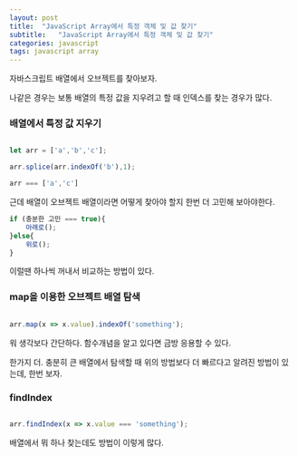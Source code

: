 ```yaml
---
layout: post
title:  "JavaScript Array에서 특정 객체 및 값 찾기"
subtitle:   "JavaScript Array에서 특정 객체 및 값 찾기"
categories: javascript
tags: javascript array
---
```


자바스크립트 배열에서 오브젝트를 찾아보자.

나같은 경우는 보통 배열의 특정 값을 지우려고 할 때 인덱스를 찾는 경우가 많다.

### 배열에서 특정 값 지우기

```js

let arr = ['a','b','c'];

arr.splice(arr.indexOf('b'),1);

arr === ['a','c']

```

근데 배열이 오브젝트 배열이라면 어떻게 찾아야 할지 한번 더 고민해 보아야한다.

```js
if (충분한 고민 === true){
    아래로();
}else{
    위로();
}
```

이럴땐 하나씩 꺼내서 비교하는 방법이 있다.

### map을 이용한 오브젝트 배열 탐색

```js

arr.map(x => x.value).indexOf('something');

````

워 생각보다 간단하다. 함수개념을 알고 있다면 금방 응용할 수 있다.

한가지 더. 충분히 큰 배열에서 탐색할 때 위의 방법보다 더 빠르다고 알려진 방법이 있는데, 한번 보자.

### findIndex

```js

arr.findIndex(x => x.value === 'something');

````

배열에서 뭐 하나 찾는데도 방법이 이렇게 많다.
